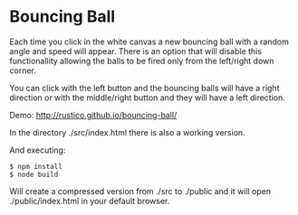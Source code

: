 # Bouncing Ball

Each time you click in the white canvas a new bouncing ball with a random angle and speed will appear. There is an option that will disable this functionallity allowing the balls to be fired only from the left/right down corner.

You can click with the left button and the bouncing balls will have a right direction or with the middle/right button and they will have a left direction.

Demo: http://rustico.github.io/bouncing-ball/

In the directory ./src/index.html there is also a working version.

And executing: 

```
$ npm install
$ node build
```

Will create a compressed version from ./src to ./public and it will open ./public/index.html in your default browser.
